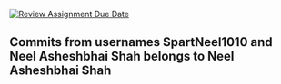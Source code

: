 
[![Review Assignment Due Date](https://classroom.github.com/assets/deadline-readme-button-22041afd0340ce965d47ae6ef1cefeee28c7c493a6346c4f15d667ab976d596c.svg)](https://classroom.github.com/a/5Qp4_Wqy)

## Commits from usernames SpartNeel1010 and Neel Asheshbhai Shah belongs to Neel Asheshbhai Shah

